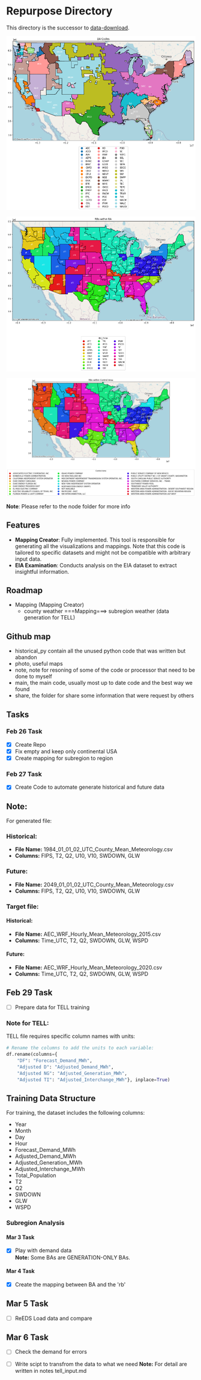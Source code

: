 # Repurpose Directory


This directory is the successor to [data-download](https://github.com/pandaanson/data-download).

![plot](./photo/BA_plot.png)

![plot](./photo/RB_in_BA.png)

![plot](./photo/RB_with_Contral_area.png)

**Note**: Please refer to the node folder for more info

## Features

- **Mapping Creator**: Fully implemented. This tool is responsible for generating all the visualizations and mappings. Note that this code is tailored to specific datasets and might not be compatible with arbitrary input data.
- **EIA Examination**: Conducts analysis on the EIA dataset to extract insightful information.


## Roadmap

- Mapping (Mapping Creator)
  - county weather ===Mapping===> subregion weather (data generation for TELL)

## Github map

- historical_py contain all the unused python code that was written but abandon
- photo, useful maps
- note, note for resoning of some of the code or processor that need to be done to myself
- main, the main code, usually most up to date code and the best way we found
- share, the folder for share some information that were request by others

## Tasks

### Feb 26 Task

- [X] Create Repo
- [X] Fix empty and keep only continental USA
- [X] Create mapping for subregion to region

### Feb 27 Task

- [X] Create Code to automate generate historical and future data

## Note:

For generated file:

### Historical:
- **File Name:** 1984_01_01_02_UTC_County_Mean_Meteorology.csv
- **Columns:** FIPS, T2, Q2, U10, V10, SWDOWN, GLW

### Future:
- **File Name:** 2049_01_01_02_UTC_County_Mean_Meteorology.csv
- **Columns:** FIPS, T2, Q2, U10, V10, SWDOWN, GLW

### Target file:

#### Historical:
- **File Name:** AEC_WRF_Hourly_Mean_Meteorology_2015.csv
- **Columns:** Time_UTC, T2, Q2, SWDOWN, GLW, WSPD

#### Future:
- **File Name:** AEC_WRF_Hourly_Mean_Meteorology_2020.csv
- **Columns:** Time_UTC, T2, Q2, SWDOWN, GLW, WSPD



## Feb 29 Task

- [ ] Prepare data for TELL training

### Note for TELL:

TELL file requires specific column names with units:

```python
# Rename the columns to add the units to each variable:
df.rename(columns={
    "DF": "Forecast_Demand_MWh",
    "Adjusted D": "Adjusted_Demand_MWh",
    "Adjusted NG": "Adjusted_Generation_MWh",
    "Adjusted TI": "Adjusted_Interchange_MWh"}, inplace=True)
```

## Training Data Structure

For training, the dataset includes the following columns:
- Year
- Month
- Day
- Hour
- Forecast_Demand_MWh
- Adjusted_Demand_MWh
- Adjusted_Generation_MWh
- Adjusted_Interchange_MWh
- Total_Population
- T2
- Q2
- SWDOWN
- GLW
- WSPD


### Subregion Analysis

#### Mar 3 Task

- [X] Play with demand data  
  **Note:** Some BAs are GENERATION-ONLY BAs.

#### Mar 4 Task

- [X] Create the mapping between BA and the 'rb'  

## Mar 5 Task

- [ ] ReEDS Load data and compare

## Mar 6 Task

- [ ] Check the demand for errors
- [ ] Write scipt to transfrom the data to what we need
**Note:** For detail are written in notes tell_input.md


